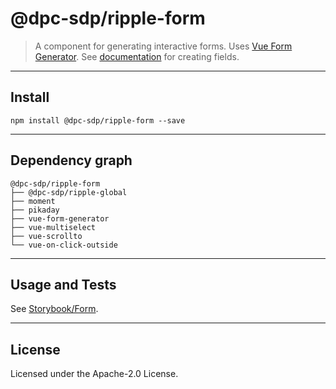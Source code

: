 # @dpc-sdp/ripple-form

> A component for generating interactive forms. Uses [Vue Form
Generator](https://github.com/vue-generators/vue-form-generator). See
[documentation](https://icebob.gitbooks.io/vueformgenerator/content/) for
creating fields.

--------------------------------------------------------------------------------

## Install

```shell
npm install @dpc-sdp/ripple-form --save
```

--------------------------------------------------------------------------------

## Dependency graph

```shell
@dpc-sdp/ripple-form
├── @dpc-sdp/ripple-global
├── moment
├── pikaday
├── vue-form-generator
├── vue-multiselect
├── vue-scrollto
└── vue-on-click-outside
```

--------------------------------------------------------------------------------

## Usage and Tests

See [Storybook/Form](https://ripple.sdp.vic.gov.au/?selectedKind=Molecules/Form&selectedStory=Form).

--------------------------------------------------------------------------------

## License

Licensed under the Apache-2.0 License.
